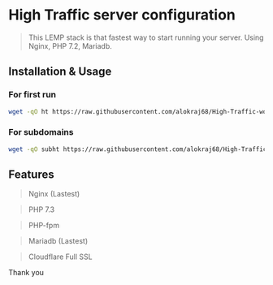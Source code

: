 # High Traffic server configuration

> This LEMP stack is that fastest way to start running your server. Using Nginx, PHP 7.2, Mariadb.

## Installation & Usage

### For first run

```sh
wget -qO ht https://raw.githubusercontent.com/alokraj68/High-Traffic-wordpress-server-configuration/non-wordpress/install.sh && sudo bash ht
```

### For subdomains

```sh
wget -qO subht https://raw.githubusercontent.com/alokraj68/High-Traffic-wordpress-server-configuration/non-wordpress/sub-domain-install.sh && sudo bash subht
```

## Features

> Nginx (Lastest)

> PHP 7.3

> PHP-fpm

> Mariadb (Lastest)

> Cloudflare Full SSL

Thank you
